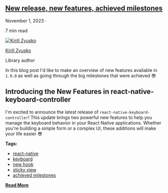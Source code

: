 ## [New release, new features, achieved milestones](/react-native-keyboard-controller/blog/new-features-achieved-milestones.md)

November 1, 2023 ·

<!-- -->

7 min read

[![Kirill Zyusko](https://github.com/kirillzyusko.png)](https://github.com/kirillzyusko)

[Kirill Zyusko](https://github.com/kirillzyusko)

Library author

In this blog post I'd like to make an overview of new features available in `1.9.0` as well as going through the big milestones that were achieved 😎

## Introducing the New Features in react-native-keyboard-controller[​](/react-native-keyboard-controller/blog/tags/new-hook.md#introducing-the-new-features-in-react-native-keyboard-controller "Direct link to Introducing the New Features in react-native-keyboard-controller")

I'm excited to announce the latest release of `react-native-keyboard-controller`! This update brings two powerful new features to help you manage the keyboard behavior in your React Native applications. Whether you're building a simple form or a complex UI, these additions will make your life easier 😎

<!-- -->

**Tags:**

* [react-native](/react-native-keyboard-controller/blog/tags/react-native.md)
* [keyboard](/react-native-keyboard-controller/blog/tags/keyboard.md)
* [new hook](/react-native-keyboard-controller/blog/tags/new-hook.md)
* [sticky view](/react-native-keyboard-controller/blog/tags/sticky-view.md)
* [achieved milestones](/react-native-keyboard-controller/blog/tags/achieved-milestones.md)

[**Read More**](/react-native-keyboard-controller/blog/new-features-achieved-milestones.md)
